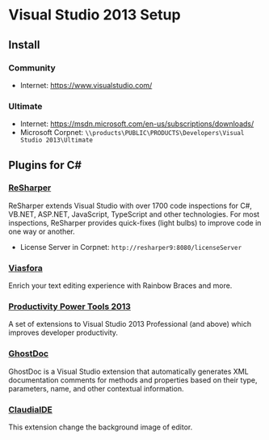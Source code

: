 # Visual Studio 2013 Setup


## Install

###  Community
* Internet: https://www.visualstudio.com/

### Ultimate
* Internet: https://msdn.microsoft.com/en-us/subscriptions/downloads/
* Microsoft Corpnet: `\\products\PUBLIC\PRODUCTS\Developers\Visual Studio 2013\Ultimate`


## Plugins for C&#35;

### [ReSharper](https://www.jetbrains.com/resharper/)
ReSharper extends Visual Studio with over 1700 code inspections for C#, VB.NET, ASP.NET, JavaScript, TypeScript and other technologies. For most inspections, ReSharper provides quick-fixes (light bulbs) to improve code in one way or another.

* License Server in Corpnet: `http://resharper9:8080/licenseServer`

### [Viasfora](http://viasfora.com/)
Enrich your text editing experience with Rainbow Braces and more.

### [Productivity Power Tools 2013](https://visualstudiogallery.msdn.microsoft.com/dbcb8670-889e-4a54-a226-a48a15e4cace?SRC=VSIDE)
A set of extensions to Visual Studio 2013 Professional (and above) which improves developer productivity.

### [GhostDoc](http://submain.com/products/ghostdoc.aspx)
GhostDoc is a Visual Studio extension that automatically generates XML documentation comments for methods and properties based on their type, parameters, name, and other contextual information.

### [ClaudiaIDE](https://visualstudiogallery.msdn.microsoft.com/9ba50f8d-f30c-4e33-ab19-bfd9f56eb817?SRC=VSIDE)
This extension change the background image of editor.
